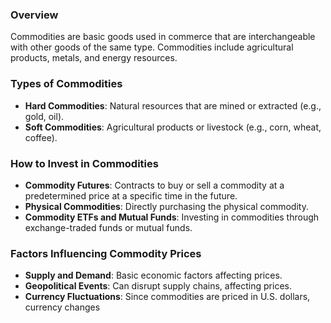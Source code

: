 ### Overview
Commodities are basic goods used in commerce that are interchangeable with other goods of the same type. Commodities include agricultural products, metals, and energy resources.

### Types of Commodities
- **Hard Commodities**: Natural resources that are mined or extracted (e.g., gold, oil).
- **Soft Commodities**: Agricultural products or livestock (e.g., corn, wheat, coffee).

### How to Invest in Commodities
- **Commodity Futures**: Contracts to buy or sell a commodity at a predetermined price at a specific time in the future.
- **Physical Commodities**: Directly purchasing the physical commodity.
- **Commodity ETFs and Mutual Funds**: Investing in commodities through exchange-traded funds or mutual funds.

### Factors Influencing Commodity Prices
- **Supply and Demand**: Basic economic factors affecting prices.
- **Geopolitical Events**: Can disrupt supply chains, affecting prices.
- **Currency Fluctuations**: Since commodities are priced in U.S. dollars, currency changes
